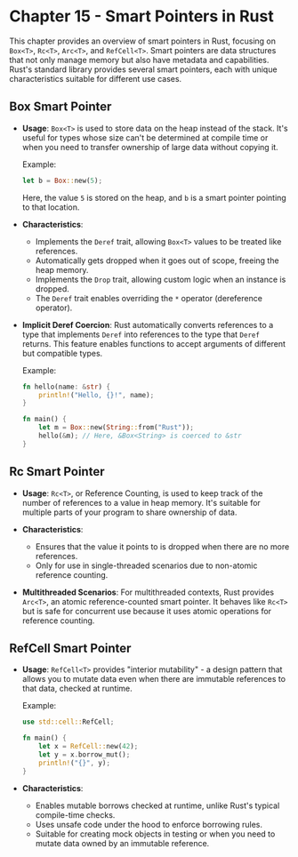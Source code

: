 # Chapter 15 - Smart Pointers in Rust

This chapter provides an overview of smart pointers in Rust, focusing on `Box<T>`, `Rc<T>`, `Arc<T>`, and `RefCell<T>`. Smart pointers are data structures that not only manage memory but also have metadata and capabilities. Rust's standard library provides several smart pointers, each with unique characteristics suitable for different use cases.

## Box Smart Pointer

- **Usage**: `Box<T>` is used to store data on the heap instead of the stack. It's useful for types whose size can't be determined at compile time or when you need to transfer ownership of large data without copying it.

  Example:
  ```rust
  let b = Box::new(5);
  ```
  Here, the value `5` is stored on the heap, and `b` is a smart pointer pointing to that location.

- **Characteristics**:
  - Implements the `Deref` trait, allowing `Box<T>` values to be treated like references.
  - Automatically gets dropped when it goes out of scope, freeing the heap memory.
  - Implements the `Drop` trait, allowing custom logic when an instance is dropped.
  - The `Deref` trait enables overriding the `*` operator (dereference operator).

- **Implicit Deref Coercion**: Rust automatically converts references to a type that implements `Deref` into references to the type that `Deref` returns. This feature enables functions to accept arguments of different but compatible types.

  Example:
  ```rust
  fn hello(name: &str) {
      println!("Hello, {}!", name);
  }

  fn main() {
      let m = Box::new(String::from("Rust"));
      hello(&m); // Here, &Box<String> is coerced to &str
  }
  ```

## Rc Smart Pointer

- **Usage**: `Rc<T>`, or Reference Counting, is used to keep track of the number of references to a value in heap memory. It's suitable for multiple parts of your program to share ownership of data.

- **Characteristics**:
  - Ensures that the value it points to is dropped when there are no more references.
  - Only for use in single-threaded scenarios due to non-atomic reference counting.

- **Multithreaded Scenarios**: For multithreaded contexts, Rust provides `Arc<T>`, an atomic reference-counted smart pointer. It behaves like `Rc<T>` but is safe for concurrent use because it uses atomic operations for reference counting.

## RefCell Smart Pointer

- **Usage**: `RefCell<T>` provides "interior mutability" - a design pattern that allows you to mutate data even when there are immutable references to that data, checked at runtime.

  Example:
  ```rust
  use std::cell::RefCell;

  fn main() {
      let x = RefCell::new(42);
      let y = x.borrow_mut();
      println!("{}", y);
  }
  ```

- **Characteristics**:
  - Enables mutable borrows checked at runtime, unlike Rust's typical compile-time checks.
  - Uses unsafe code under the hood to enforce borrowing rules.
  - Suitable for creating mock objects in testing or when you need to mutate data owned by an immutable reference.
